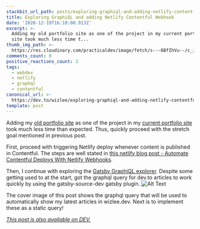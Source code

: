 ```yaml
---
stackbit_url_path: posts/exploring-graphiql-and-adding-netlify-contentful-webhook-i9h
title: Exploring GraphiQL and adding Netlify Contentful Webhook
date: '2020-12-19T16:10:00.913Z'
excerpt: >-
  Adding my old portfolio site as one of the project in my current portfolio
  site took much less time t...
thumb_img_path: >-
  https://res.cloudinary.com/practicaldev/image/fetch/s---6BfIhVu--/c_imagga_scale,f_auto,fl_progressive,h_420,q_auto,w_1000/https://dev-to-uploads.s3.amazonaws.com/i/6esdryujk5rz41dqu4it.png
comments_count: 0
positive_reactions_count: 2
tags:
  - webdev
  - netlify
  - graphql
  - contentful
canonical_url: >-
  https://dev.to/wizlee/exploring-graphiql-and-adding-netlify-contentful-webhook-i9h
template: post
---
```

Adding my [old portfolio site](https://github.com/wizlee/portfolio) as one of the project in my [current portfolio site](https://wizlee.dev/) took much less time than expected. Thus, quickly proceed with the stretch goal mentioned in previous post. 

First, proceed with triggering Netlify deploy whenever content is published in Contentful. The steps are well stated in [this netlify blog post - Automate Contentful Deploys With Netlify Webhooks](https://www.netlify.com/blog/2020/04/24/automate-contentful-deploys-with-netlify-webhooks/).

Then, I continue with exploring the [Gatsby GraphiQL explorer](https://www.gatsbyjs.com/docs/how-to/querying-data/running-queries-with-graphiql). Despite some getting used to at the start, got the graphql query for dev.to articles to work quickly by using the gatsby-source-dev gatsby plugin. 
![Alt Text](https://dev-to-uploads.s3.amazonaws.com/i/0xkx114a89ym5v7pro3l.png)

The cover image of this post shows the graphql query that will be used to automatically show my latest articles in wizlee.dev. Next is to implement these as a static query!
 



*[This post is also available on DEV.](https://dev.to/wizlee/exploring-graphiql-and-adding-netlify-contentful-webhook-i9h)*


<script>
const parent = document.getElementsByTagName('head')[0];
const script = document.createElement('script');
script.type = 'text/javascript';
script.src = 'https://cdnjs.cloudflare.com/ajax/libs/iframe-resizer/4.1.1/iframeResizer.min.js';
script.charset = 'utf-8';
script.onload = function() {
    window.iFrameResize({}, '.liquidTag');
};
parent.appendChild(script);
</script>    
